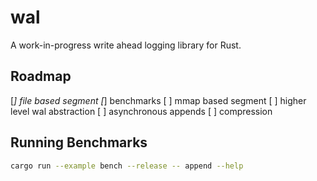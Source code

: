 # wal

A work-in-progress write ahead logging library for Rust.

## Roadmap

[*] file based segment
[*] benchmarks
[ ] mmap based segment
[ ] higher level wal abstraction
[ ] asynchronous appends
[ ] compression

## Running Benchmarks

```bash
cargo run --example bench --release -- append --help
```

